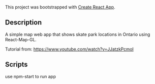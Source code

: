 This project was bootstrapped with [Create React App](https://github.com/facebook/create-react-app).

## Description

A simple map web app that shows skate park locations in Ontario using React-Map-GL.

Tutorial from: https://www.youtube.com/watch?v=JJatzkPcmoI

## Scripts

use npm-start to run app